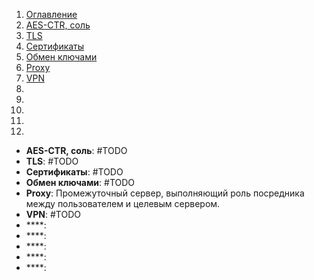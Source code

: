 1. [Оглавление](https://github.com/Nethius/cheatsheet/blob/main/README.md)
1. [AES-CTR, соль](#1)
1. [TLS](#2)
1. [Сертификаты](#3)
1. [Обмен ключами](#4)
1. [Proxy](#5)
1. [VPN](#6)
1. [](#7)
1. [](#8)
1. [](#9)
1. [](#10)
1. [](#11)

* **AES-CTR, соль**: <a name="1"></a> #TODO
* **TLS**: <a name="2"></a> #TODO
* **Сертификаты**: <a name="3"></a> #TODO
* **Обмен ключами**: <a name="4"></a> #TODO
* **Proxy**: <a name="5"></a> Промежуточный сервер, выполняющий роль посредника между пользователем и целевым сервером.
* **VPN**: <a name="6"></a> #TODO
* ****: <a name="7"></a>
* ****: <a name="8"></a>
* ****: <a name="9"></a>
* ****: <a name="10"></a>
* ****: <a name="11"></a>